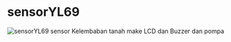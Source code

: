 # sensorYL69
![sensorYL69](https://socialify.git.ci/fardardnsyh/sensorYL69/image?language=1&owner=1&name=1&stargazers=1&theme=black)
sensor Kelembaban tanah make LCD dan Buzzer dan pompa
